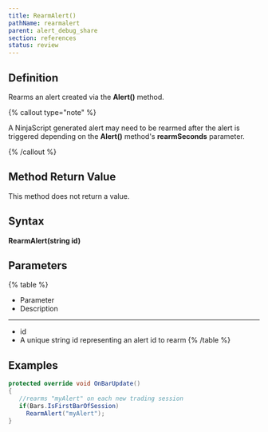 ```yaml
---
title: RearmAlert()
pathName: rearmalert
parent: alert_debug_share
section: references
status: review
---
```


## Definition

Rearms an alert created via the **Alert()** method.

{% callout type="note" %}

A NinjaScript generated alert may need to be rearmed after the alert is triggered depending on the **Alert()** method's **rearmSeconds** parameter.

{% /callout %}

## Method Return Value

This method does not return a value.

## Syntax

**RearmAlert(string id)**

## Parameters

{% table %}

* Parameter
* Description

---

* id
* A unique string id representing an alert id to rearm
{% /table %}

## Examples

```csharp
protected override void OnBarUpdate()
{
   //rearms "myAlert" on each new trading session
   if(Bars.IsFirstBarOfSession)
     RearmAlert("myAlert");
}
```
